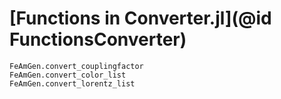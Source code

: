 # [Functions in Converter.jl](@id FunctionsConverter)

```@docs
FeAmGen.convert_couplingfactor
FeAmGen.convert_color_list
FeAmGen.convert_lorentz_list
```
